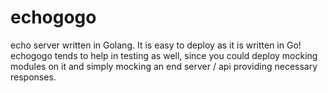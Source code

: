 # echogogo
echo server written in Golang. It is easy to deploy as it is written in Go! echogogo tends to help in testing as well, since you could deploy mocking modules on it and simply mocking an end server / api providing necessary responses.
